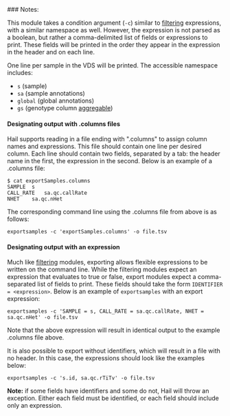 <div class="cmdhead"></div>

<div class="description"></div>

<div class="synopsis"></div>

<div class="options"></div>

<div class="cmdsubsection">
### Notes:
 
This module takes a condition argument (`-c`) similar to [filtering](intro.html#Filtering) expressions, with a similar namespace as well.  However, the expression is not parsed as a boolean, but rather a comma-delimited list of fields or expressions to print.  These fields will be printed in the order they appear in the expression in the header and on each line.

One line per sample in the VDS will be printed.  The accessible namespace includes:

   - `s` (sample)
   - `sa` (sample annotations)
   - `global` (global annotations)
   - `gs` (genotype column [aggregable](intro.html#aggregables))
   
#### Designating output with .columns files

Hail supports reading in a file ending with ".columns" to assign column names and expressions.  This file should contain one line per desired column.  Each line should contain two fields, separated by a tab: the header name in the first, the expression in the second.  Below is an example of a .columns file:

```
$ cat exportSamples.columns
SAMPLE	s
CALL_RATE	sa.qc.callRate
NHET	sa.qc.nHet
```
 
The corresponding command line using the .columns file from above is as follows:

```
exportsamples -c 'exportSamples.columns' -o file.tsv
```

#### Designating output with an expression

Much like [filtering](intro.html#Filtering) modules, exporting allows flexible expressions to be written on the command line.  While the filtering modules expect an expression that evaluates to true or false, export modules expect a comma-separated list of fields to print.  These fields should take the form `IDENTIFIER = <expression>`.  Below is an example of `exportsamples` with an export expression:

```
exportsamples -c 'SAMPLE = s, CALL_RATE = sa.qc.callRate, NHET = sa.qc.nHet' -o file.tsv
```

Note that the above expression will result in identical output to the example .columns file above.

It is also possible to export without identifiers, which will result in a file with no header.  In this case, the expressions should look like the examples below:
```
exportsamples -c 's.id, sa.qc.rTiTv' -o file.tsv
```

**Note:** if some fields have identifiers and some do not, Hail will throw an exception.  Either each field must be identified, or each field should include only an expression.

</div>